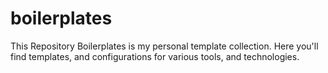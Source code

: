 # boilerplates
This Repository Boilerplates is my personal template collection. Here you'll find templates, and configurations for various tools, and technologies.
